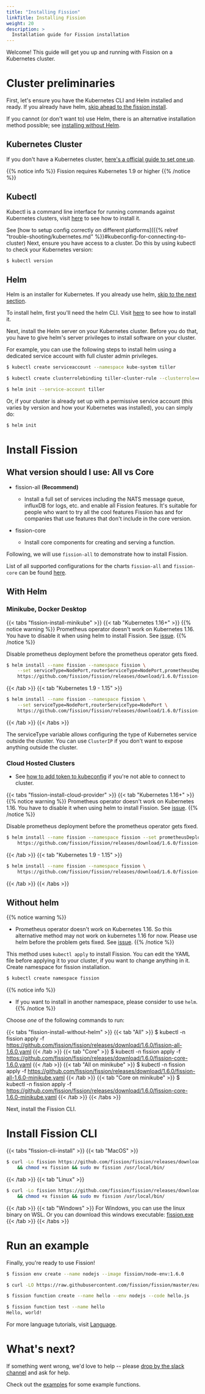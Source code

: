 ```yaml
---
title: "Installing Fission"
linkTitle: Installing Fission
weight: 20
description: >
  Installation guide for Fission installation 
---
```


Welcome! This guide will get you up and running with Fission on a
Kubernetes cluster.

# Cluster preliminaries

First, let's ensure you have the Kubernetes CLI and Helm installed and
ready.  If you already have helm, [skip ahead to the fission install](#install-fission).

If you cannot (or don't want to) use Helm, there is an alternative
installation method possible; see [installing without
Helm](#without-helm).

## Kubernetes Cluster

If you don't have a Kubernetes cluster, [here's a official guide to set one up](https://kubernetes.io/docs/setup/).

{{% notice info %}}
Fission requires Kubernetes 1.9 or higher
{{% /notice %}}

## Kubectl

Kubectl is a command line interface for running commands against Kubernetes clusters, 
visit [here](https://kubernetes.io/docs/tasks/tools/install-kubectl/) to see how to install it.

See [how to setup config correctly on different platforms]({{% relref "trouble-shooting/kubernetes.md" %}}#kubeconfig-for-connecting-to-cluster)
Next, ensure you have access to a cluster.  Do this by using kubectl to check your Kubernetes version:

```sh
$ kubectl version
```

## Helm

Helm is an installer for Kubernetes.  If you already use helm, [skip to
the next section](#install-fission).

To install helm, first you'll need the helm CLI. Visit [here](https://helm.sh/docs/using_helm/#installing-the-helm-client) 
to see how to install it.

Next, install the Helm server on your Kubernetes cluster.  Before you
do that, you have to give helm's server privileges to install software
on your cluster. 

For example, you can use the following steps to install helm using a
dedicated service account with full cluster admin privileges.

```sh
$ kubectl create serviceaccount --namespace kube-system tiller

$ kubectl create clusterrolebinding tiller-cluster-rule --clusterrole=cluster-admin --serviceaccount=kube-system:tiller

$ helm init --service-account tiller
```

Or, if your cluster is already set up with a permissive service
account (this varies by version and how your Kubernetes was
installed), you can simply do:

```sh
$ helm init
```

# Install Fission

## What version should I use: All vs Core

* fission-all **(Recommend)**
    * Install a full set of services including the NATS message queue, influxDB for logs, etc. 
    and enable all Fission features. It's suitable for people who want to try all the cool features
    Fission has and for companies that use features that don't include in the core version.

* fission-core
    * Install core components for creating and serving a function.

Following, we will use `fission-all` to demonstrate how to install Fission.

List of all supported configurations for the charts `fission-all` and `fission-core` can be found [here](https://github.com/fission/fission/tree/master/charts#configuration).

## With Helm

### Minikube, Docker Desktop

{{< tabs "fission-install-minikube" >}}
{{< tab "Kubernetes 1.16+" >}}
{{% notice warning %}}
Prometheus operator doesn't work on Kubernetes 1.16. You have to disable it when using helm to install Fission. See [issue](https://github.com/helm/charts/issues/17511).
{{% /notice %}}

Disable prometheus deployment before the prometheus operator gets fixed.

```sh
$ helm install --name fission --namespace fission \
    --set serviceType=NodePort,routerServiceType=NodePort,prometheusDeploy=false \
    https://github.com/fission/fission/releases/download/1.6.0/fission-all-1.6.0.tgz
```
{{< /tab >}}
{{< tab "Kubernetes 1.9 - 1.15" >}}
```sh
$ helm install --name fission --namespace fission \
    --set serviceType=NodePort,routerServiceType=NodePort \
    https://github.com/fission/fission/releases/download/1.6.0/fission-all-1.6.0.tgz
```
{{< /tab >}}
{{< /tabs >}}

The serviceType variable allows configuring the type of Kubernetes
service outside the cluster.  You can use `ClusterIP` if you don't
want to expose anything outside the cluster.

### Cloud Hosted Clusters

* See [how to add token to kubeconfig](#kubectl) if you're not able to connect to cluster.

{{< tabs "fission-install-cloud-provider" >}}
{{< tab "Kubernetes 1.16+" >}}
{{% notice warning %}}
Prometheus operator doesn't work on Kubernetes 1.16. You have to disable it when using helm to install Fission. See [issue](https://github.com/helm/charts/issues/17511).
{{% /notice %}}

Disable prometheus deployment before the prometheus operator gets fixed.

```sh
$ helm install --name fission --namespace fission --set prometheusDeploy=false \
    https://github.com/fission/fission/releases/download/1.6.0/fission-all-1.6.0.tgz
```
{{< /tab >}}
{{< tab "Kubernetes 1.9 - 1.15" >}}
```sh
$ helm install --name fission --namespace fission \
    https://github.com/fission/fission/releases/download/1.6.0/fission-all-1.6.0.tgz
```
{{< /tab >}}
{{< /tabs >}}

## Without helm

{{% notice warning %}}
* Prometheus operator doesn't work on Kubernetes 1.16. 
So this alternative method may not work on kubernetes 1.16 for now. 
Please use helm before the problem gets fixed. See [issue](https://github.com/helm/charts/issues/17511).
{{% /notice %}}

This method uses `kubectl apply` to install Fission.  You can edit the
YAML file before applying it to your cluster, if you want to change
anything in it. Create namespace for fission installation.

```sh
$ kubectl create namespace fission 
```
  
{{% notice info %}}
* If you want to install in another namespace, please consider to use `helm`.
{{% /notice %}}

Choose _one_ of the following commands to run:

{{< tabs "fission-install-without-helm" >}}
{{< tab "All" >}}
$ kubectl -n fission apply -f https://github.com/fission/fission/releases/download/1.6.0/fission-all-1.6.0.yaml
{{< /tab >}}
{{< tab "Core" >}}
$ kubectl -n fission apply -f https://github.com/fission/fission/releases/download/1.6.0/fission-core-1.6.0.yaml
{{< /tab >}}
{{< tab "All on minikube" >}}
$ kubectl -n fission apply -f https://github.com/fission/fission/releases/download/1.6.0/fission-all-1.6.0-minikube.yaml
{{< /tab >}}
{{< tab "Core on minikube" >}}
$ kubectl -n fission apply -f https://github.com/fission/fission/releases/download/1.6.0/fission-core-1.6.0-minikube.yaml
{{< /tab >}}
{{< /tabs >}}

Next, install the Fission CLI.

# Install Fission CLI

{{< tabs "fission-cli-install" >}}
{{< tab "MacOS" >}}
```sh
$ curl -Lo fission https://github.com/fission/fission/releases/download/1.6.0/fission-cli-osx \
    && chmod +x fission && sudo mv fission /usr/local/bin/
```
{{< /tab >}}
{{< tab "Linux" >}}
```sh
$ curl -Lo fission https://github.com/fission/fission/releases/download/1.6.0/fission-cli-linux \
    && chmod +x fission && sudo mv fission /usr/local/bin/
```
{{< /tab >}}
{{< tab "Windows" >}}
For Windows, you can use the linux binary on WSL. Or you can download
this windows executable: [fission.exe](https://github.com/fission/fission/releases/download/1.6.0/fission-cli-windows.exe)
{{< /tab >}}
{{< /tabs >}}

# Run an example

Finally, you're ready to use Fission!

```sh
$ fission env create --name nodejs --image fission/node-env:1.6.0

$ curl -LO https://raw.githubusercontent.com/fission/fission/master/examples/nodejs/hello.js

$ fission function create --name hello --env nodejs --code hello.js

$ fission function test --name hello
Hello, world!
```

For more language tutorials, visit [Language](/languages/).

# What's next?

If something went wrong, we'd love to help -- please [drop by the
slack channel](http://slack.fission.io) and ask for help.

Check out the
[examples](https://github.com/fission/fission/tree/master/examples)
for some example functions.
